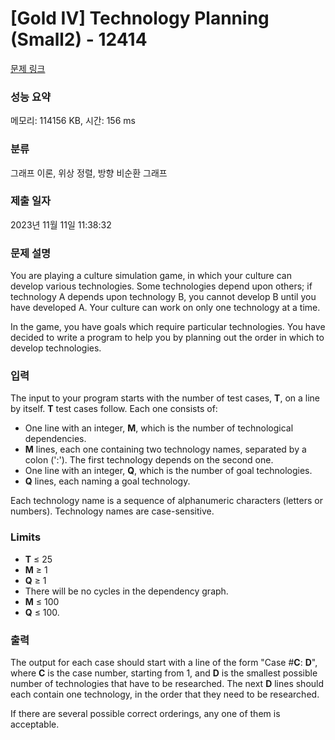 # [Gold IV] Technology Planning (Small2) - 12414 

[문제 링크](https://www.acmicpc.net/problem/12414) 

### 성능 요약

메모리: 114156 KB, 시간: 156 ms

### 분류

그래프 이론, 위상 정렬, 방향 비순환 그래프

### 제출 일자

2023년 11월 11일 11:38:32

### 문제 설명

<p>You are playing a culture simulation game, in which your culture can develop various technologies. Some technologies depend upon others; if technology A depends upon technology B, you cannot develop B until you have developed A. Your culture can work on only one technology at a time.</p>

<p>In the game, you have goals which require particular technologies. You have decided to write a program to help you by planning out the order in which to develop technologies.</p>

### 입력 

 <p>The input to your program starts with the number of test cases, <strong>T</strong>, on a line by itself. <strong>T</strong> test cases follow. Each one consists of:</p>

<ul>
	<li>One line with an integer, <strong>M</strong>, which is the number of technological dependencies.</li>
	<li><strong>M</strong> lines, each one containing two technology names, separated by a colon (':'). The first technology depends on the second one.</li>
	<li>One line with an integer, <strong>Q</strong>, which is the number of goal technologies.</li>
	<li><strong>Q</strong> lines, each naming a goal technology.</li>
</ul>

<p>Each technology name is a sequence of alphanumeric characters (letters or numbers). Technology names are case-sensitive.</p>

<h3>Limits</h3>

<ul>
	<li><strong>T</strong> ≤ 25</li>
	<li><strong>M</strong> ≥ 1</li>
	<li><strong>Q</strong> ≥ 1</li>
	<li>There will be no cycles in the dependency graph.</li>
	<li><strong>M</strong> ≤ 100</li>
	<li><strong>Q</strong> ≤ 100.</li>
</ul>

### 출력 

 <p>The output for each case should start with a line of the form "Case #<strong>C</strong>: <strong>D</strong>", where <strong>C</strong> is the case number, starting from 1, and <strong>D</strong> is the smallest possible number of technologies that have to be researched. The next <strong>D</strong> lines should each contain one technology, in the order that they need to be researched.</p>

<p>If there are several possible correct orderings, any one of them is acceptable.</p>

